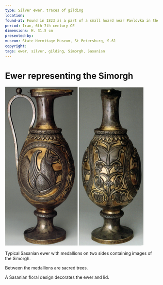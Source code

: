 ```yaml
---
type: Silver ewer, traces of gilding
location:
found-at: Found in 1823 as a part of a small hoard near Pavlovka in the Kharkov region (Ukraine)
period: Iran, 6th-7th century CE
dimensions: H. 31.5 cm
presented-by: 
museum: State Hermitage Museum, St Petersburg, S-61
copyright:
tags: ewer, silver, gilding, Simorgh, Sasanian
---
```


# Ewer representing the Simorgh

![fragment](./image1.png) ![fragment](./image2.png)

Typical Sasanian ewer with medallions on two sides containing images of the Simorgh.

Between the medallions are sacred trees.

A Sasanian floral design decorates the ewer and lid.
